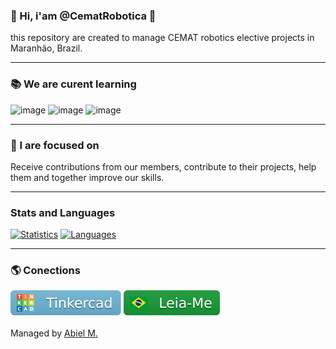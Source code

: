 ### 👋 Hi, i'am @CematRobotica 🤖
this repository are created to manage CEMAT robotics elective projects in Maranhão, Brazil.

-----

### 📚 We are curent learning
![image](https://img.shields.io/badge/Python-3776AB.svg?style=flat&logo=python&logoColor=yellow)
![image](https://img.shields.io/badge/C%2B%2B-00599Cs.svg?style=flat&logo=c%2B%2B&logoColor=white)
![image](https://img.shields.io/badge/C%23-239120.svg?style=flat&logo=c-sharp&logoColor=white)

-----

### 🏹 I are focused on
Receive contributions from our members, contribute to their projects, help them and together improve our skills.

-----

### Stats and Languages
[![Statistics](https://github-readme-stats.vercel.app/api?username=CematRobotica&theme=tokyonight)](https://github.com/CematRobotica/)
[![Languages](https://github-readme-stats.vercel.app/api/top-langs/?username=CematRobotica&hide=html&layout=compact&theme=tokyonight)](https://github.com/CematRobotica/)

-----

### 🌎 Conections
[![Profile on Tinkercad](https://raw.githubusercontent.com/CematRobotica/CematRobotica/main/assets/badges/tinkercad.svg)](https://tinkercad.com/users/0V9Q0fhb8qC-cematrobotica)
[![README.MD in Portuguese](https://raw.githubusercontent.com/CematRobotica/CematRobotica/main/assets/badges/leiame.svg)](https://github.com/CematRobotica)
<br>
<br>
Managed by [Abiel M.](https://www.github.com/paodelonga)